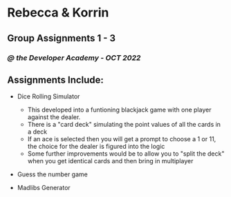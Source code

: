  # Rebecca & Korrin 
 ## Group Assignments 1 - 3 
 ### _@ the Developer Academy - OCT 2022_

## Assignments Include:

- Dice Rolling Simulator
    - This developed into a funtioning blackjack game with one player against the dealer. 
    - There is a "card deck" simulating the point values of all the cards in a deck
    - If an ace is selected then you will get a prompt to choose a 1 or 11, the choice for the dealer is figured into the logic
    - Some further improvements would be to allow you to "split the deck" when you get identical cards and then bring in multiplayer   

- Guess the number game
- Madlibs Generator 

